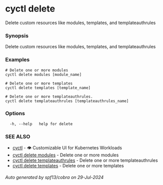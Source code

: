 # cyctl delete

Delete custom resources like modules, templates, and templateauthrules

### Synopsis

Delete custom resources like modules, templates, and templateauthrules

### Examples

```
# Delete one or more modules
cyctl delete modules [module_name] 

# Delete one or more templates
cyctl delete templates [template_name] 

# Delete one or more templateauthrules.
cyctl delete templateauthrules [templateauthrules_name]
```

### Options

```
  -h, --help   help for delete
```

### SEE ALSO

* [cyctl](cyctl.md)	 - 👁️ Customizable UI for Kubernetes Workloads
* [cyctl delete modules](cyctl_delete_modules.md)	 - Delete one or more modules
* [cyctl delete templateauthrules](cyctl_delete_templateauthrules.md)	 - Delete one or more templateauthrules
* [cyctl delete templates](cyctl_delete_templates.md)	 - Delete one or more templates

###### Auto generated by spf13/cobra on 29-Jul-2024
